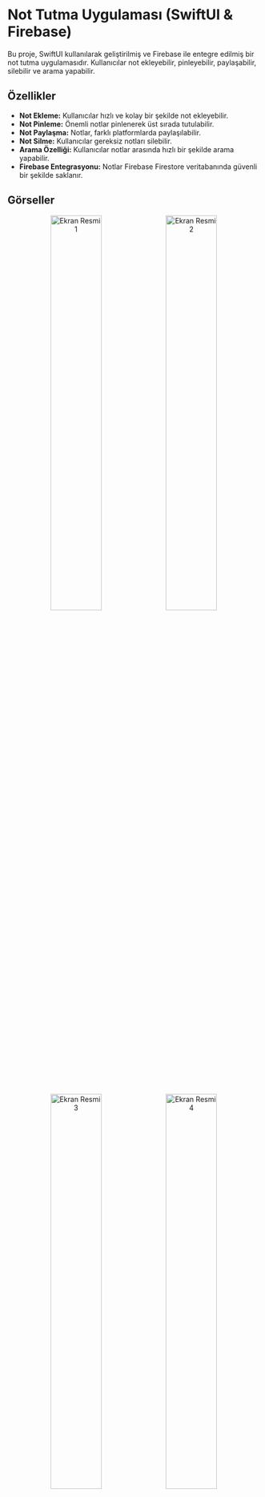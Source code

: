 # Not Tutma Uygulaması (SwiftUI & Firebase)

Bu proje, SwiftUI kullanılarak geliştirilmiş ve Firebase ile entegre edilmiş bir not tutma uygulamasıdır. Kullanıcılar not ekleyebilir, pinleyebilir, paylaşabilir, silebilir ve arama yapabilir.

## Özellikler
- **Not Ekleme:** Kullanıcılar hızlı ve kolay bir şekilde not ekleyebilir.
- **Not Pinleme:** Önemli notlar pinlenerek üst sırada tutulabilir.
- **Not Paylaşma:** Notlar, farklı platformlarda paylaşılabilir.
- **Not Silme:** Kullanıcılar gereksiz notları silebilir.
- **Arama Özelliği:** Kullanıcılar notlar arasında hızlı bir şekilde arama yapabilir.
- **Firebase Entegrasyonu:** Notlar Firebase Firestore veritabanında güvenli bir şekilde saklanır.

## Görseller

<div align="center">
    <img src="https://github.com/user-attachments/assets/87f2740e-3467-408a-8d95-f1119778877e" width="45%" alt="Ekran Resmi 1">
    <img src="https://github.com/user-attachments/assets/9659d947-9c69-484e-bb8f-37ef6493a5ef" width="45%" alt="Ekran Resmi 2">
    <br>
    <img src="https://github.com/user-attachments/assets/16ff46c1-ff98-4c6a-92b4-76fd46b70156" width="45%" alt="Ekran Resmi 3">
    <img src="https://github.com/user-attachments/assets/19ae5ce1-37a3-4a82-86be-16483889fb94" width="45%" alt="Ekran Resmi 4">
    <br>
    <img src="https://github.com/user-attachments/assets/94842f1d-0e38-4120-ae28-c60ae2f9da30" width="45%" alt="Ekran Resmi 5">
    <img src="https://github.com/user-attachments/assets/a0e54bd1-03b9-4b84-aed2-b0e5f641f214" width="45%" alt="Ekran Resmi 9">
    <br>
    <img src="https://github.com/user-attachments/assets/24502631-f13c-4111-b64c-9c791b322d93" width="45%" alt="Ekran Resmi 6">
    <img src="https://github.com/user-attachments/assets/7d1cb198-e2e7-45bd-8717-44e8cf69bc81" width="45%" alt="Ekran Resmi 10">
    <br>
    <img src="https://github.com/user-attachments/assets/1e6e8dc0-ee18-44d0-bccd-6659b483b94e" width="45%" alt="Ekran Resmi 11">
    <img src="https://github.com/user-attachments/assets/97e0a29d-88fe-46b2-9a36-8f4f01697891" width="45%" alt="Ekran Resmi 12">
    <br>
    <img src="https://github.com/user-attachments/assets/dc80fb05-57d0-44db-9759-143a31af704d" width="45%" alt="Ekran Resmi 13">
    <br>
    
## FireBase Bağlantısı
    
    <img src="https://github.com/user-attachments/assets/51e4a1e8-a5ab-4ea8-98ca-ed5e5f5e3163" width="45%" alt="Ekran Resmi 7">
    <br>
    <img src="https://github.com/user-attachments/assets/0f24d814-99d7-48f1-9d76-8ec27d3abc2b" width="45%" alt="Ekran Resmi 8">
    <br>
</div>
